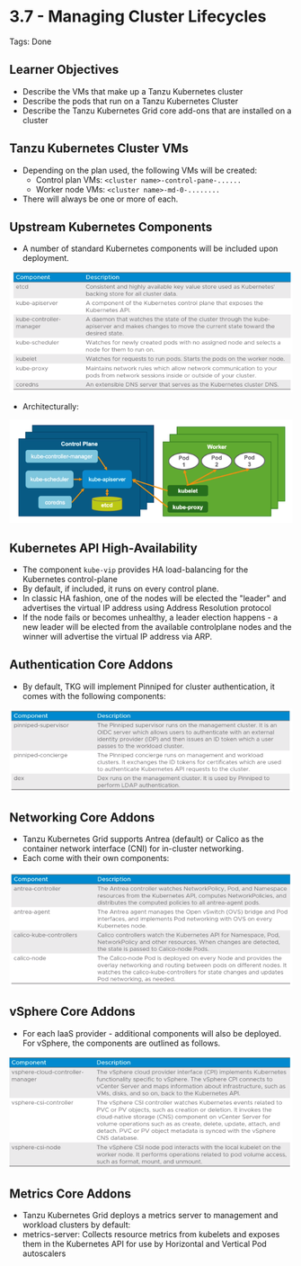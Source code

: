 # 3.7 - Managing Cluster Lifecycles

Tags: Done

## Learner Objectives

- Describe the VMs that make up a Tanzu Kubernetes cluster
- Describe the pods that run on a Tanzu Kubernetes Cluster
- Describe the Tanzu Kubernetes Grid core add-ons that are installed on a cluster

## Tanzu Kubernetes Cluster VMs

- Depending on the plan used, the following VMs will be created:
  - Control plan VMs: `<cluster name>-control-pane-......`
  - Worker node VMs: `<cluster name>-md-0-........`
- There will always be one or more of each.

## Upstream Kubernetes Components

- A number of standard Kubernetes components will be included upon deployment.

![Untitled](img/kubernetes-components.png)

- Architecturally:

![Untitled](img/kubernetes-component-architecture.png)

## Kubernetes API High-Availability

- The component `kube-vip` provides HA load-balancing for the Kubernetes control-plane
- By default, if included, it runs on every control plane.
- In classic HA fashion, one of the nodes will be elected the "leader" and advertises the virtual IP address using Address Resolution protocol
- If the node fails or becomes unhealthy, a leader election happens - a new leader will be elected from the available controlplane nodes and the winner will advertise the virtual IP address via ARP.

## Authentication Core Addons

- By default, TKG will implement Pinniped for cluster authentication, it comes with the following components:

![Untitled](img/authentication-addons.png)

## Networking Core Addons

- Tanzu Kubernetes Grid supports Antrea (default) or Calico as the container network interface (CNI) for in-cluster networking.
- Each come with their own components:

![Untitled](img/networking-addons.png)

## vSphere Core Addons

- For each IaaS provider - additional components will also be deployed. For vSphere, the components are outlined as follows.

![Untitled](img/vsphere-core-addons.png)

## Metrics Core Addons

- Tanzu Kubernetes Grid deploys a metrics server to management and workload clusters by default:
- metrics-server: Collects resource metrics from kubelets and exposes them in the Kubernetes API for use by Horizontal and Vertical Pod autoscalers
